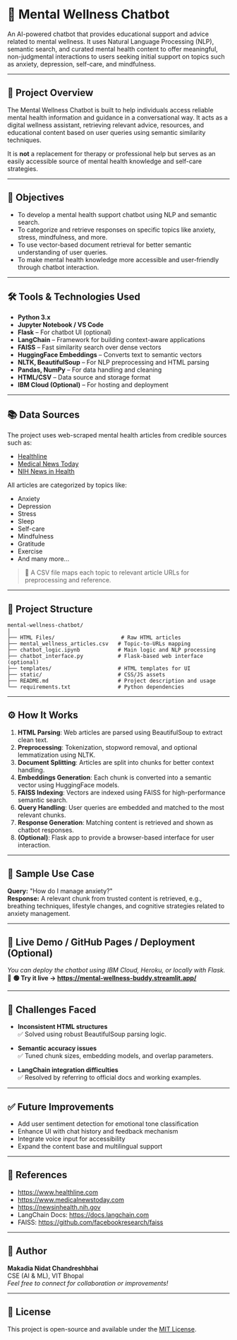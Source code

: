 
# 🧠 Mental Wellness Chatbot

An AI-powered chatbot that provides educational support and advice related to mental wellness. It uses Natural Language Processing (NLP), semantic search, and curated mental health content to offer meaningful, non-judgmental interactions to users seeking initial support on topics such as anxiety, depression, self-care, and mindfulness.

---

## 📌 Project Overview

The Mental Wellness Chatbot is built to help individuals access reliable mental health information and guidance in a conversational way. It acts as a digital wellness assistant, retrieving relevant advice, resources, and educational content based on user queries using semantic similarity techniques.

It is **not** a replacement for therapy or professional help but serves as an easily accessible source of mental health knowledge and self-care strategies.

---

## 🎯 Objectives

- To develop a mental health support chatbot using NLP and semantic search.
- To categorize and retrieve responses on specific topics like anxiety, stress, mindfulness, and more.
- To use vector-based document retrieval for better semantic understanding of user queries.
- To make mental health knowledge more accessible and user-friendly through chatbot interaction.

---

## 🛠️ Tools & Technologies Used

- **Python 3.x**
- **Jupyter Notebook / VS Code**
- **Flask** – For chatbot UI (optional)
- **LangChain** – Framework for building context-aware applications
- **FAISS** – Fast similarity search over dense vectors
- **HuggingFace Embeddings** – Converts text to semantic vectors
- **NLTK, BeautifulSoup** – For NLP preprocessing and HTML parsing
- **Pandas, NumPy** – For data handling and cleaning
- **HTML/CSV** – Data source and storage format
- **IBM Cloud (Optional)** – For hosting and deployment

---

## 📚 Data Sources

The project uses web-scraped mental health articles from credible sources such as:
- [Healthline](https://www.healthline.com)
- [Medical News Today](https://www.medicalnewstoday.com)
- [NIH News in Health](https://newsinhealth.nih.gov)

All articles are categorized by topics like:
- Anxiety
- Depression
- Stress
- Sleep
- Self-care
- Mindfulness
- Gratitude
- Exercise
- And many more...

> 📝 A CSV file maps each topic to relevant article URLs for preprocessing and reference.

---

## 🧩 Project Structure

```
mental-wellness-chatbot/
│
├── HTML Files/                     # Raw HTML articles
├── mental_wellness_articles.csv   # Topic-to-URLs mapping
├── chatbot_logic.ipynb            # Main logic and NLP processing
├── chatbot_interface.py           # Flask-based web interface (optional)
├── templates/                     # HTML templates for UI
├── static/                        # CSS/JS assets
├── README.md                      # Project description and usage
└── requirements.txt               # Python dependencies
```

---

## ⚙️ How It Works

1. **HTML Parsing**: Web articles are parsed using BeautifulSoup to extract clean text.
2. **Preprocessing**: Tokenization, stopword removal, and optional lemmatization using NLTK.
3. **Document Splitting**: Articles are split into chunks for better context handling.
4. **Embeddings Generation**: Each chunk is converted into a semantic vector using HuggingFace models.
5. **FAISS Indexing**: Vectors are indexed using FAISS for high-performance semantic search.
6. **Query Handling**: User queries are embedded and matched to the most relevant chunks.
7. **Response Generation**: Matching content is retrieved and shown as chatbot responses.
8. **(Optional)**: Flask app to provide a browser-based interface for user interaction.

---

## 💬 Sample Use Case

**Query:** "How do I manage anxiety?"  
**Response:** A relevant chunk from trusted content is retrieved, e.g., breathing techniques, lifestyle changes, and cognitive strategies related to anxiety management.

---

## 🔗 Live Demo / GitHub Pages / Deployment (Optional)

*You can deploy the chatbot using IBM Cloud, Heroku, or locally with Flask.*  
🔗 **🟢 Try it live → https://mental-wellness-buddy.streamlit.app/**

---

## 🧪 Challenges Faced

- **Inconsistent HTML structures**  
  ✅ Solved using robust BeautifulSoup parsing logic.

- **Semantic accuracy issues**  
  ✅ Tuned chunk sizes, embedding models, and overlap parameters.

- **LangChain integration difficulties**  
  ✅ Resolved by referring to official docs and working examples.

---

## ✅ Future Improvements

- Add user sentiment detection for emotional tone classification  
- Enhance UI with chat history and feedback mechanism  
- Integrate voice input for accessibility  
- Expand the content base and multilingual support  

---

## 📎 References

- https://www.healthline.com  
- https://www.medicalnewstoday.com  
- https://newsinhealth.nih.gov  
- LangChain Docs: https://docs.langchain.com  
- FAISS: https://github.com/facebookresearch/faiss

---

## 👤 Author

**Makadia Nidat Chandreshbhai**  
CSE (AI & ML), VIT Bhopal  
*Feel free to connect for collaboration or improvements!*

---

## 📄 License

This project is open-source and available under the [MIT License](LICENSE).

